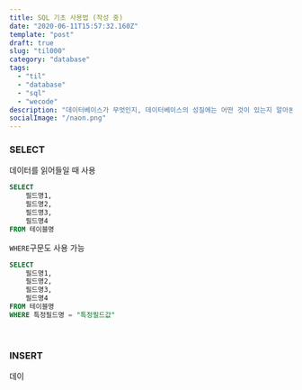 ```yaml
---
title: SQL 기초 사용법 (작성 중)
date: "2020-06-11T15:57:32.160Z"
template: "post"
draft: true
slug: "til000"
category: "database"
tags:
  - "til"
  - "database"
  - "sql"
  - "wecode"
description: "데이터베이스가 무엇인지, 데이터베이스의 성질에는 어떤 것이 있는지 알아본다."
socialImage: "/naon.png"
---
```


### SELECT
데이터를 읽어들일 때 사용

```sql
SELECT 
    필드명1,
    필드명2,
    필드명3,
    필드명4
FROM 테이블명
```

`WHERE`구문도 사용 가능

```sql
SELECT 
    필드명1,
    필드명2,
    필드명3,
    필드명4
FROM 테이블명
WHERE 특정필드명 = "특정필드값"
```

<br>

### INSERT
데이
